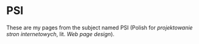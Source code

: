 # PSI
These are my pages from the subject named PSI (Polish for *projektowanie stron internetowych*, lit. *Web page design*).
